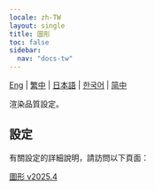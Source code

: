 ```yaml
---
locale: zh-TW
layout: single
title: 圖形
toc: false
sidebar:
  nav: "docs-tw"
---
```

[Eng](/dancexr/features/graphics) | [繁中](/tw/dancexr/features/graphics) | [日本語](/jp/dancexr/features/graphics) | [한국어](/kr/dancexr/features/graphics) | [简中](/zh/dancexr/features/graphics)

渲染品質設定。

## 設定

有關設定的詳細說明，請訪問以下頁面：

[圖形 v2025.4](/dancexr/menu/2025.4/system/graphics)